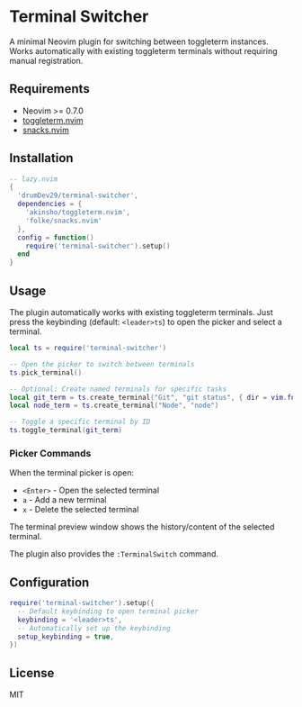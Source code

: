 # Terminal Switcher

A minimal Neovim plugin for switching between toggleterm instances. Works automatically with existing toggleterm terminals without requiring manual registration.

## Requirements

- Neovim >= 0.7.0
- [toggleterm.nvim](https://github.com/akinsho/toggleterm.nvim)
- [snacks.nvim](https://github.com/folke/snacks.nvim)

## Installation

```lua
-- lazy.nvim
{
  'drumDev29/terminal-switcher',
  dependencies = {
    'akinsho/toggleterm.nvim',
    'folke/snacks.nvim'
  },
  config = function()
    require('terminal-switcher').setup()
  end
}
```

## Usage

The plugin automatically works with existing toggleterm terminals. Just press the keybinding (default: `<leader>ts`) to open the picker and select a terminal.

```lua
local ts = require('terminal-switcher')

-- Open the picker to switch between terminals
ts.pick_terminal()

-- Optional: Create named terminals for specific tasks
local git_term = ts.create_terminal("Git", "git status", { dir = vim.fn.getcwd() })
local node_term = ts.create_terminal("Node", "node")

-- Toggle a specific terminal by ID
ts.toggle_terminal(git_term)
```

### Picker Commands

When the terminal picker is open:

- `<Enter>` - Open the selected terminal
- `a` - Add a new terminal
- `x` - Delete the selected terminal

The terminal preview window shows the history/content of the selected terminal.

The plugin also provides the `:TerminalSwitch` command.

## Configuration

```lua
require('terminal-switcher').setup({
  -- Default keybinding to open terminal picker
  keybinding = '<leader>ts',
  -- Automatically set up the keybinding
  setup_keybinding = true,
})
```

## License

MIT